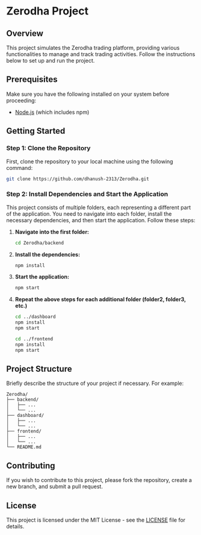 # Zerodha Project

## Overview

This project simulates the Zerodha trading platform, providing various functionalities to manage and track trading activities. Follow the instructions below to set up and run the project.

## Prerequisites

Make sure you have the following installed on your system before proceeding: 

- [Node.js](https://nodejs.org/) (which includes npm)

## Getting Started

### Step 1: Clone the Repository

First, clone the repository to your local machine using the following command:

```bash
git clone https://github.com/dhanush-2313/Zerodha.git
```

### Step 2: Install Dependencies and Start the Application

This project consists of multiple folders, each representing a different part of the application. You need to navigate into each folder, install the necessary dependencies, and then start the application. Follow these steps:

1. **Navigate into the first folder:**

    ```bash
    cd Zerodha/backend
    ```

2. **Install the dependencies:**

    ```bash
    npm install
    ```

3. **Start the application:**

    ```bash
    npm start
    ```

4. **Repeat the above steps for each additional folder (folder2, folder3, etc.)**

    ```bash
    cd ../dashboard
    npm install
    npm start

    cd ../frontend
    npm install
    npm start

## Project Structure

Briefly describe the structure of your project if necessary. For example:

```
Zerodha/
├── backend/
│   ├── ...
│   └── ...
├── dashboard/
│   ├── ...
│   └── ...
├── frontend/
│   ├── ...
│   └── ...
└── README.md
```

## Contributing

If you wish to contribute to this project, please fork the repository, create a new branch, and submit a pull request. 

## License

This project is licensed under the MIT License - see the [LICENSE](LICENSE) file for details.


